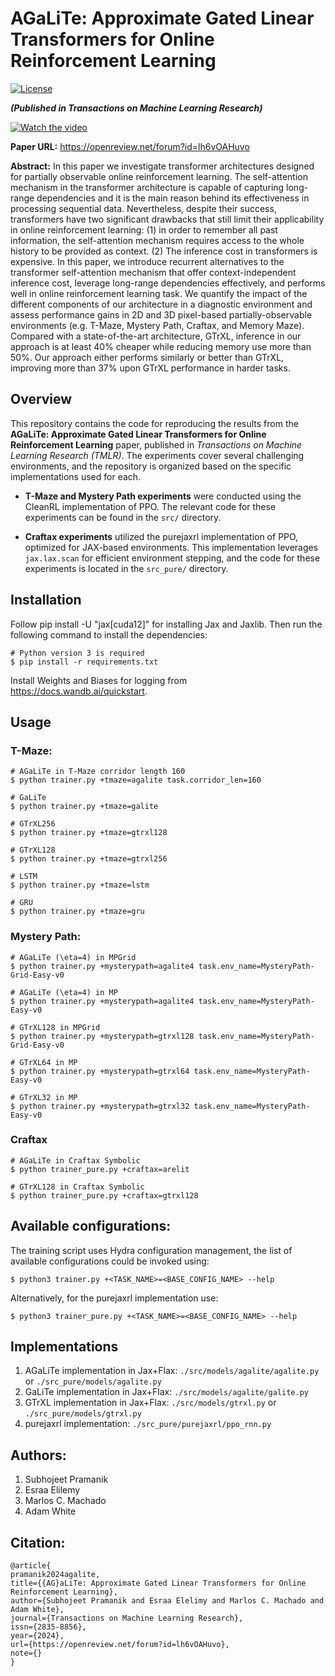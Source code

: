 # AGaLiTe: Approximate Gated Linear Transformers for Online Reinforcement Learning

[![License](https://img.shields.io/badge/License-Apache%202.0-blue.svg)](https://opensource.org/licenses/Apache-2.0)

***(Published in Transactions on Machine Learning Research)***


[![Watch the video](https://img.youtube.com/vi/-bTe48JIUds/maxresdefault.jpg)](https://www.youtube.com/watch?v=-bTe48JIUds)

**Paper URL:** https://openreview.net/forum?id=lh6vOAHuvo

**Abstract:** In this paper we investigate transformer architectures designed for partially observable online reinforcement learning. The self-attention mechanism in the transformer architecture is capable of capturing long-range dependencies and it is the main reason behind its effectiveness in processing sequential data. Nevertheless, despite their success, transformers have two significant drawbacks that still limit their applicability in online reinforcement learning: (1) in order to remember all past information, the self-attention mechanism requires access to the whole history to be provided as context. (2) The inference cost in transformers is expensive. In this paper, we introduce recurrent alternatives to the transformer self-attention mechanism that offer context-independent inference cost, leverage long-range dependencies effectively, and performs well in online reinforcement learning task. We quantify the impact of the different components of our architecture in a diagnostic environment and assess performance gains in 2D and 3D pixel-based partially-observable environments (e.g. T-Maze, Mystery Path, Craftax, and Memory Maze). Compared with a state-of-the-art architecture, GTrXL, inference in our approach is at least 40% cheaper while reducing memory use more than 50%. Our approach either performs similarly or better than GTrXL, improving more than 37% upon GTrXL performance in harder tasks.


## Overview

This repository contains the code for reproducing the results from the **AGaLiTe: Approximate Gated Linear Transformers for Online Reinforcement Learning** paper, published in *Transactions on Machine Learning Research (TMLR)*. The experiments cover several challenging environments, and the repository is organized based on the specific implementations used for each.

- **T-Maze and Mystery Path experiments** were conducted using the CleanRL implementation of PPO. The relevant code for these experiments can be found in the `src/` directory.
  
- **Craftax experiments** utilized the purejaxrl implementation of PPO, optimized for JAX-based environments. This implementation leverages `jax.lax.scan` for efficient environment stepping, and the code for these experiments is located in the `src_pure/` directory.


## Installation
Follow pip install -U "jax[cuda12]" for installing Jax and Jaxlib. Then run the following command to install the dependencies:
```
# Python version 3 is required
$ pip install -r requirements.txt
```
Install Weights and Biases for logging from https://docs.wandb.ai/quickstart.

## Usage
### T-Maze:
```
# AGaLiTe in T-Maze corridor length 160
$ python trainer.py +tmaze=agalite task.corridor_len=160

# GaLiTe
$ python trainer.py +tmaze=galite

# GTrXL256
$ python trainer.py +tmaze=gtrxl128

# GTrXL128
$ python trainer.py +tmaze=gtrxl256 

# LSTM
$ python trainer.py +tmaze=lstm

# GRU
$ python trainer.py +tmaze=gru
```

### Mystery Path:
```
# AGaLiTe (\eta=4) in MPGrid
$ python trainer.py +mysterypath=agalite4 task.env_name=MysteryPath-Grid-Easy-v0

# AGaLiTe (\eta=4) in MP
$ python trainer.py +mysterypath=agalite4 task.env_name=MysteryPath-Easy-v0

# GTrXL128 in MPGrid
$ python trainer.py +mysterypath=gtrxl128 task.env_name=MysteryPath-Grid-Easy-v0

# GTrXL64 in MP
$ python trainer.py +mysterypath=gtrxl64 task.env_name=MysteryPath-Easy-v0

# GTrXL32 in MP
$ python trainer.py +mysterypath=gtrxl32 task.env_name=MysteryPath-Easy-v0
```

### Craftax
```
# AGaLiTe in Craftax Symbolic
$ python trainer_pure.py +craftax=arelit

# GTrXL128 in Craftax Symbolic
$ python trainer_pure.py +craftax=gtrxl128

```

## Available configurations:
The training script uses Hydra configuration management, the list of available configurations could be invoked using: 

```
$ python3 trainer.py +<TASK_NAME>=<BASE_CONFIG_NAME> --help
```

Alternatively, for the purejaxrl implementation use: 

```
$ python3 trainer_pure.py +<TASK_NAME>=<BASE_CONFIG_NAME> --help
```

## Implementations
1. AGaLiTe implementation in Jax+Flax: `./src/models/agalite/agalite.py` or `./src_pure/models/agalite.py`
2. GaLiTe implementation in Jax+Flax: `./src/models/agalite/galite.py`
3. GTrXL implementation in Jax+Flax: `./src/models/gtrxl.py` or `./src_pure/models/gtrxl.py`
4. purejaxrl implementation: `./src_pure/purejaxrl/ppo_rnn.py`

## Authors: 
1. Subhojeet Pramanik
2. Esraa Elilemy
3. Marlos C. Machado
4. Adam White

## Citation: 
```
@article{
pramanik2024agalite,
title={{AG}aLiTe: Approximate Gated Linear Transformers for Online Reinforcement Learning},
author={Subhojeet Pramanik and Esraa Elelimy and Marlos C. Machado and Adam White},
journal={Transactions on Machine Learning Research},
issn={2835-8856},
year={2024},
url={https://openreview.net/forum?id=lh6vOAHuvo},
note={}
}
```
